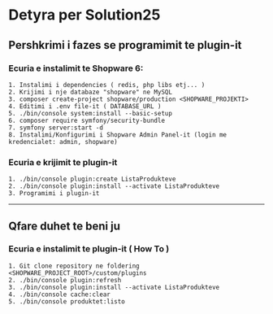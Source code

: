 # Detyra per Solution25

## Pershkrimi i fazes se programimit te plugin-it
### Ecuria e instalimit te Shopware 6:
	1. Instalimi i dependencies ( redis, php libs etj... )
	2. Krijimi i nje databaze "shopware" ne MySQL
	3. composer create-project shopware/production <SHOPWARE_PROJEKTI>
	4. Editimi i .env file-it ( DATABASE_URL )
	5. ./bin/console system:install --basic-setup
	6. composer require symfony/security-bundle
	7. symfony server:start -d
	8. Instalimi/Konfigurimi i Shopware Admin Panel-it (login me kredencialet: admin, shopware)

### Ecuria e krijimit te plugin-it
	1. ./bin/console plugin:create ListaProdukteve
	2. ./bin/console plugin:install --activate ListaProdukteve
	3. Programimi i plugin-it

***

## Qfare duhet te beni ju
### Ecuria e instalimit te plugin-it ( How To )
	1. Git clone repository ne foldering <SHOPWARE_PROJECT_ROOT>/custom/plugins
	2. ./bin/console plugin:refresh
	3. ./bin/console plugin:install --activate ListaProdukteve
	4. ./bin/console cache:clear
	5. ./bin/console produktet:listo

